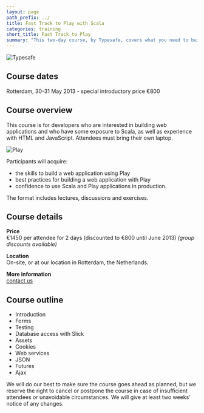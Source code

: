 ```yaml
---
layout: page
path_prefix: ../
title: Fast Track to Play with Scala
categories: training
short_title: Fast Track to Play
summary: "This two-day course, by Typesafe, covers what you need to build web applications with Play 2.1 and Scala. This is a practical course, based on building a working application from scratch."
---
```


![Typesafe](../about/images/typesafe.png)
			
## Course dates

Rotterdam, 30-31 May 2013 - special introductory price €800


## Course overview

This course is for developers who are interested in building web applications and who have some exposure to Scala, as well as experience with HTML and JavaScript. Attendees must bring their own laptop.

![Play](../services/images/play.png)

Participants will acquire: 

* the skills to build a web application using Play 
* best practices for building a web application with Play 
* confidence to use Scala and Play applications in production. 

The format includes lectures, discussions and exercises. 


## Course details

**Price**  
€1450 per attendee for 2 days (discounted to €800 until June 2013)
_(group discounts available)_

**Location**  
On-site, or at our location in Rotterdam, the Netherlands.

**More information**  
[contact us](/contact)


## Course outline

* Introduction
* Forms
* Testing
* Database access with Slick
* Assets
* Cookies
* Web services
* JSON
* Futures
* Ajax

We will do our best to make sure the course goes ahead as planned, but we reserve the right to cancel or postpone the course in case of insufficient attendees or unavoidable circumstances. We will give at least two weeks’ notice of any changes.
